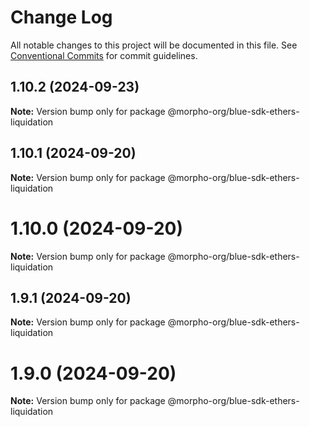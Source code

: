 # Change Log

All notable changes to this project will be documented in this file.
See [Conventional Commits](https://conventionalcommits.org) for commit guidelines.

## 1.10.2 (2024-09-23)

**Note:** Version bump only for package @morpho-org/blue-sdk-ethers-liquidation

## 1.10.1 (2024-09-20)

**Note:** Version bump only for package @morpho-org/blue-sdk-ethers-liquidation

# 1.10.0 (2024-09-20)

**Note:** Version bump only for package @morpho-org/blue-sdk-ethers-liquidation

## 1.9.1 (2024-09-20)

**Note:** Version bump only for package @morpho-org/blue-sdk-ethers-liquidation

# 1.9.0 (2024-09-20)

**Note:** Version bump only for package @morpho-org/blue-sdk-ethers-liquidation
